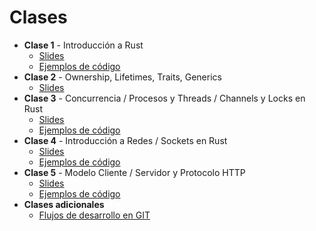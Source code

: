 # Clases

- **Clase 1** - Introducción a Rust
  - [Slides](./1-introduccion.pdf)
  - [Ejemplos de código](./clase-01.tar.bz2)
- **Clase 2** - Ownership, Lifetimes, Traits, Generics
  - [Slides](./2-ownership.pdf)
- **Clase 3** - Concurrencia / Procesos y Threads / Channels y Locks en Rust
  - [Slides](./3-concurrencia-bis.pdf)
  - [Ejemplos de código](./clase-03.tar.bz2)
- **Clase 4** - Introducción a Redes / Sockets en Rust
  - [Slides](./4-sockets.pdf)
  - [Ejemplos de código](./clase-04.tar.bz2)
- **Clase 5** - Modelo Cliente / Servidor y Protocolo HTTP
  - [Slides](./cliente_servidor.pdf)
  - [Ejemplos de código](./clase-05.tar.bz2)
- **Clases adicionales**
  - [Flujos de desarrollo en GIT](./git.pdf)
